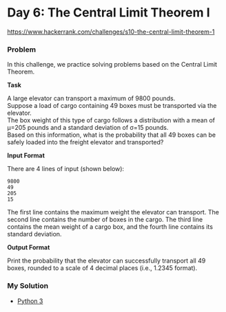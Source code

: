 # Day 6: The Central Limit Theorem I

https://www.hackerrank.com/challenges/s10-the-central-limit-theorem-1

### Problem

In this challenge, we practice solving problems based on the Central Limit Theorem.  

**Task**

A large elevator can transport a maximum of 9800 pounds.  
Suppose a load of cargo containing 49 boxes must be transported via the elevator.   
The box weight of this type of cargo follows a distribution with a mean of µ=205 pounds and a standard deviation of σ=15 pounds.   
Based on this information, what is the probability that all 49 boxes can be safely loaded into the freight elevator and transported?  

**Input Format**

There are 4 lines of input (shown below):

```
9800
49
205
15
```

The first line contains the maximum weight the elevator can transport. 
The second line contains the number of boxes in the cargo. 
The third line contains the mean weight of a cargo box, and the fourth line contains its standard deviation.  

**Output Format**

Print the probability that the elevator can successfully transport all 49 boxes, rounded to a scale of 4 decimal places (i.e., 1.2345 format).

### My Solution

- [Python 3](python3.py)
